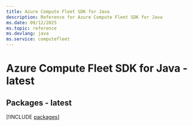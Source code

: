 ```yaml
---
title: Azure Compute Fleet SDK for Java
description: Reference for Azure Compute Fleet SDK for Java
ms.date: 09/12/2025
ms.topic: reference
ms.devlang: java
ms.service: computefleet
---
```

# Azure Compute Fleet SDK for Java - latest
## Packages - latest
[!INCLUDE [packages](compute-fleet-index.md)]